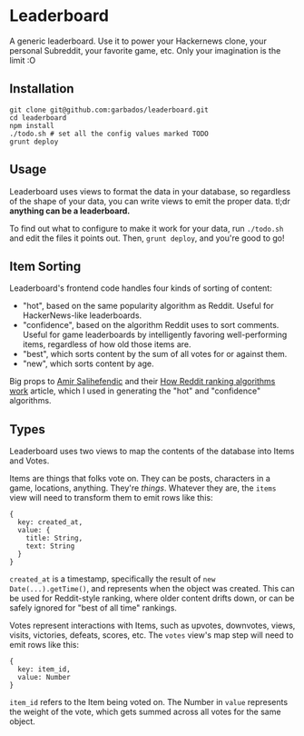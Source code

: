 # Leaderboard

A generic leaderboard. Use it to power your Hackernews clone, your personal Subreddit, your favorite game, etc. Only your imagination is the limit :O

## Installation

    git clone git@github.com:garbados/leaderboard.git
    cd leaderboard
    npm install
    ./todo.sh # set all the config values marked TODO
    grunt deploy

## Usage

Leaderboard uses views to format the data in your database, so regardless of the shape of your data, you can write views to emit the proper data. tl;dr **anything can be a leaderboard.**

To find out what to configure to make it work for your data, run `./todo.sh` and edit the files it points out. Then, `grunt deploy`, and you're good to go!

## Item Sorting

Leaderboard's frontend code handles four kinds of sorting of content:

* "hot", based on the same popularity algorithm as Reddit. Useful for HackerNews-like leaderboards.
* "confidence", based on the algorithm Reddit uses to sort comments. Useful for game leaderboards by intelligently favoring well-performing items, regardless of how old those items are.
* "best", which sorts content by the sum of all votes for or against them.
* "new", which sorts content by age.

Big props to [Amir Salihefendic](http://amix.dk/) and their [How Reddit ranking algorithms work](http://amix.dk/blog/post/19588) article, which I used in generating the "hot" and "confidence" algorithms.

## Types

Leaderboard uses two views to map the contents of the database into Items and Votes.

Items are things that folks vote on. They can be posts, characters in a game, locations, anything. They're *things*. Whatever they are, the `items` view will need to transform them to emit rows like this:

    {
      key: created_at,
      value: {
        title: String,
        text: String
      }
    }

`created_at` is a timestamp, specifically the result of `new Date(...).getTime()`, and represents when the object was created. This can be used for Reddit-style ranking, where older content drifts down, or can be safely ignored for "best of all time" rankings.

Votes represent interactions with Items, such as upvotes, downvotes, views, visits, victories, defeats, scores, etc. The `votes` view's map step will need to emit rows like this:

    {
      key: item_id,
      value: Number
    }

`item_id` refers to the Item being voted on. The Number in `value` represents the weight of the vote, which gets summed across all votes for the same object.